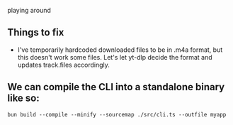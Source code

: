playing around

## Things to fix

- I've temporarily hardcoded downloaded files to be in .m4a format, but this doesn't work some files. Let's let yt-dlp decide the format and updates track.files accordingly.

## We can compile the CLI into a standalone binary like so:

```
bun build --compile --minify --sourcemap ./src/cli.ts --outfile myapp
```
